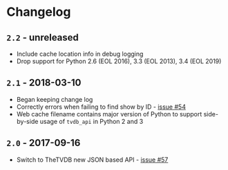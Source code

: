 # Changelog

## `2.2` - unreleased

- Include cache location info in debug logging
- Drop support for Python 2.6 (EOL 2016), 3.3 (EOL 2013), 3.4 (EOL 2019)

## `2.1` - 2018-03-10

- Began keeping change log
- Correctly errors when failing to find show by ID -
  [issue #54](https://github.com/dbr/tvdb_api/issues/54)
- Web cache filename contains major version of Python to support
  side-by-side usage of `tvdb_api` in Python 2 and 3

## `2.0` - 2017-09-16

- Switch to TheTVDB new JSON based API -
  [issue #57](https://github.com/dbr/tvdb_api/issues/57)
